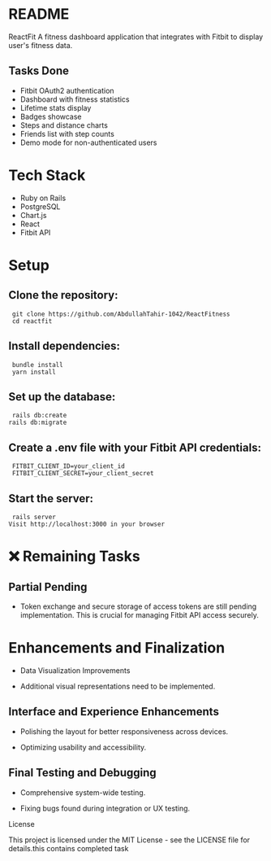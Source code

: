 # README

ReactFit
A fitness dashboard application that integrates with Fitbit to display user's fitness data.

## Tasks Done

* Fitbit OAuth2 authentication
* Dashboard with fitness statistics
* Lifetime stats display
* Badges showcase
* Steps and distance charts
* Friends list with step counts
* Demo mode for non-authenticated users

# Tech Stack

* Ruby on Rails
* PostgreSQL
* Chart.js
* React
* Fitbit API

# Setup

## Clone the repository:

     git clone https://github.com/AbdullahTahir-1042/ReactFitness
     cd reactfit

## Install dependencies:

     bundle install
     yarn install

## Set up the database:

     rails db:create
    rails db:migrate

## Create a .env file with your Fitbit API credentials:

     FITBIT_CLIENT_ID=your_client_id
     FITBIT_CLIENT_SECRET=your_client_secret

## Start the server:

     rails server
    Visit http://localhost:3000 in your browser




# ❌ Remaining Tasks

## Partial Pending

* Token exchange and secure storage of access tokens are still pending implementation. This is crucial for managing Fitbit API access securely.

# Enhancements and Finalization 

* Data Visualization Improvements 

* Additional visual representations need to be implemented.

## Interface and Experience Enhancements 

* Polishing the layout for better responsiveness across devices.

* Optimizing usability and accessibility.

## Final Testing and Debugging 

* Comprehensive system-wide testing.

* Fixing bugs found during integration or UX testing.



License

This project is licensed under the MIT License - see the LICENSE file for details.this contains completed task 
